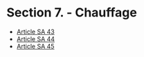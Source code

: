 # Section 7. - Chauffage

- [Article SA 43](article-sa-43.md)
- [Article SA 44](article-sa-44.md)
- [Article SA 45](article-sa-45.md)
